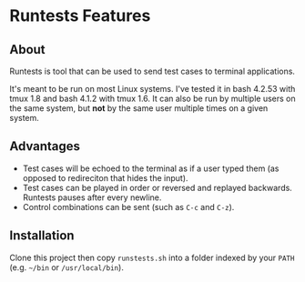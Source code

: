# Runtests Features

## About
Runtests is tool that can be used to send test cases to terminal applications.

It's meant to be run on most Linux systems.
I've tested it in bash 4.2.53 with tmux 1.8 and bash 4.1.2 with tmux 1.6.
It can also be run by multiple users on the same system, but **not** by the same user multiple times on a given system.

## Advantages
* Test cases will be echoed to the terminal as if a user typed them (as opposed to redireciton that hides the input).
* Test cases can be played in order or reversed and replayed backwards. Runtests pauses after every newline.
* Control combinations can be sent (such as ``C-c`` and ``C-z``).

## Installation
Clone this project then copy ``runstests.sh`` into a folder indexed by your ``PATH`` (e.g. ``~/bin`` or ``/usr/local/bin``).
